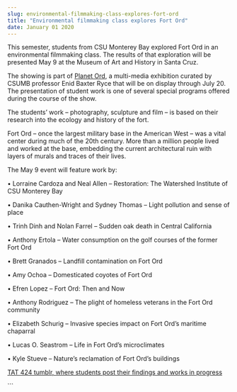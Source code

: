 ```yaml
---
slug: environmental-filmmaking-class-explores-fort-ord
title: "Environmental filmmaking class explores Fort Ord"
date: January 01 2020
---
```


  
<p>
  This semester, students from CSU Monterey Bay explored Fort Ord in an
  environmental filmmaking class. The results of that exploration will be
  presented May 9 at the Museum of Art and History in Santa Cruz.
</p>
<p>
  The showing is part of
  <a
    href="https://news.csumb.edu/news/2014/mar/19/professor-creates-fort-ord-exhibit"
    >Planet Ord</a
  >, a multi-media exhibition curated by CSUMB professor Enid Baxter Ryce that
  will be on display through July 20. The presentation of student work is one of
  several special programs offered during the course of the show.
</p>
<p>
  The students’ work – photography, sculpture and film – is based on their
  research into the ecology and history of the fort.
</p>
<p>
  Fort Ord – once the largest military base in the American West – was a vital
  center during much of the 20th century. More than a million people lived and
  worked at the base, embedding the current architectural ruin with layers of
  murals and traces of their lives.
</p>
<p>The May 9 event will feature work by:</p>
<p>
  • Lorraine Cardoza and Neal Allen – Restoration: The Watershed Institute of
  CSU Monterey Bay
</p>
<p>
  • Danika Cauthen-Wright and Sydney Thomas – Light pollution and sense of place
</p>
<p>• Trinh Dinh and Nolan Farrel – Sudden oak death in Central California</p>
<p>
  • Anthony Ertola – Water consumption on the golf courses of the former Fort
  Ord
</p>
<p>• Brett Granados – Landfill contamination on Fort Ord</p>
<p>• Amy Ochoa – Domesticated coyotes of Fort Ord</p>
<p>• Efren Lopez – Fort Ord: Then and Now</p>
<p>
  • Anthony Rodriguez – The plight of homeless veterans in the Fort Ord
  community
</p>
<p>
  • Elizabeth Schurig – Invasive species impact on Fort Ord’s maritime chaparral
</p>
<p>• Lucas O. Seastrom – Life in Fort Ord’s microclimates</p>
<p>• Kyle Stueve – Nature’s reclamation of Fort Ord’s buildings</p>
<p>
  <a href="https://enviroarts.tumblr.com"
    >TAT 424 tumblr, where students post their findings and works in progress</a
  >
</p>
```
